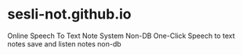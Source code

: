 # sesli-not.github.io
Online Speech To Text Note System Non-DB
One-Click Speech to text notes save and listen notes non-db
